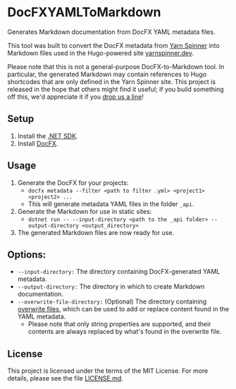 # DocFXYAMLToMarkdown

Generates Markdown documentation from DocFX YAML metadata files.

This tool was built to convert the DocFX metadata from [Yarn Spinner](https://github.com/YarnSpinnerTool/YarnSpinner) into Markdown files used in the Hugo-powered site [yarnspinner.dev](https://yarnspinner.dev).

Please note that this is not a general-purpose DocFX-to-Markdown tool. In particular, the generated Markdown may contain references to Hugo shortcodes that are only defined in the Yarn Spinner site. This project is released in the hope that others might find it useful; if you build something off this, we'd appreciate it if you [drop us a line](https://twitter.com/YarnSpinnerTool)!

## Setup

1. Install the [.NET SDK](https://dotnet.microsoft.com/download).
2. Install [DocFX](https://dotnet.github.io/docfx/).

## Usage

1. Generate the DocFX for your projects:
   * `docfx metadata --filter <path to filter .yml> <project1> <project2> ...`
   * This will generate metadata YAML files in the folder `_api`.
2. Generate the Markdown for use in static sites:
   * `dotnet run -- --input-directory <path to the _api folder> --output-directory <output_directory>`
3. The generated Markdown files are now ready for use.

## Options:

* `--input-directory:` The directory containing DocFX-generated YAML metadata.
* `--output-directory:` The directory in which to create Markdown documentation.
* `--overwrite-file-directory:` (Optional) The directory containing [overwrite files](https://dotnet.github.io/docfx/tutorial/intro_overwrite_files.html), which can be used to add or replace content found in the YAML metadata. 
  * Please note that only string properties are supported, and their contents are always replaced by what's found in the overwrite file.

## License

This project is licensed under the terms of the MIT License. For more details, please see the file [LICENSE.md](LICENSE.md).